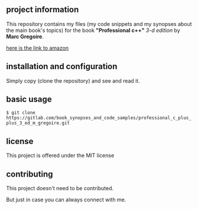 project information
-------------------


 This repository contains my files (my code snippets and my synopses about the main book's topics) 
 for the book **"Professional c++"** *3-d edition* by **Marc Gregoire**.
 
 [here is the link to amazon](http://www.amazon.com/Professional-C-Marc-Gregoire/dp/1118858050) 




installation and configuration
-------------------------------

 
 Simply copy (clone the repository) and see and read it.



 
basic usage
-----------

 
 `$ git clone https://gitlab.com/book_synopses_and_code_samples/professional_c_plus_plus_3_ed_m_gregoire.git`



 
license
---------


 This project is offered under the MIT license




contributing
--------------
 

 This project doesn't need to be contributed.

 But just in case you can always connect with me.
